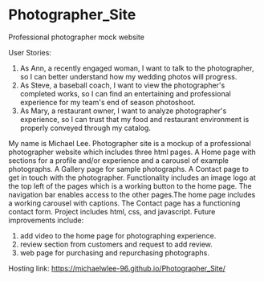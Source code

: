 # Photographer_Site
 Professional photographer mock website

User Stories:
1. As Ann, a recently engaged woman, I want to talk to the photographer, so I can better understand how my wedding photos will progress.
2. As Steve, a baseball coach, I want to view the photographer's completed works, so I can find an entertaining and professional experience for my team's end of season photoshoot.
3. As Mary, a restaurant owner, I want to analyze photographer's experience, so I can trust that my food and restaurant environment is properly conveyed through my catalog.

My name is Michael Lee.
Photographer site is a mockup of a professional photographer website which includes three html pages. A Home page with sections for a profile and/or experience and a carousel of example photographs. A Gallery page for sample photographs. A Contact page to get in touch with the photographer.
Functionality includes an image logo at the top left of the pages which is a working button to the home page. The navigation bar enables access to the other pages.The home page includes a working carousel with captions. The Contact page has a functioning contact form.
Project includes html, css, and javascript.
Future improvements include:
1. add video to the home page for photographing experience.
2. review section from customers and request to add review.
3. web page for purchasing and repurchasing photographs.

Hosting link: https://michaelwlee-96.github.io/Photographer_Site/